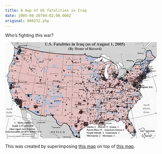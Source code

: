 ```yaml
---
title: A map of US fatalities in Iraq
date: 2005-08-26T09:02:00.000Z
original: 000252.php
---
```


Who’s fighting this war?

<p class="polaroid" style="--deg: -2deg"><img src="./fatalities-map.jpg" /></p>

This was created by superimposing <a href="http://icasualties.org/oif/US_CITY.aspx">this map</a> on top of <a href="http://www.usatoday.com/news/politicselections/vote2004/countymap.htm">this map</a>.
